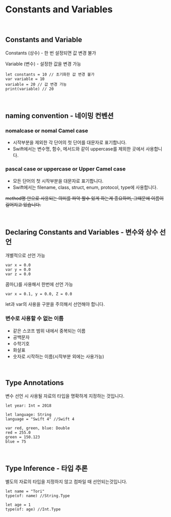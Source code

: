 # Constants and Variables


<br>

## Constants and Variable


Constants (상수) - 한 번 설정되면 값 변경 불가

Variable (변수) - 설정한 값을 변경 가능

```
let constants = 10 // 초기화한 값 변경 불가
var variable = 10
variable = 20 // 값 변경 가능
print(variable) // 20
```



<br>

## naming convention - 네이밍 컨벤션


### nomalcase or nomal Camel case
- 시작부분을 제외한 각 단어의 첫 단어를 대문자로 표기합니다.
- Swift에서는 변수명, 함수, 메서드와 같이 uppercase를 제외한 곳에서 사용합니다.

### pascal case or uppercase or Upper Camel case
- 모든 단어의 첫 시작부분을 대문자로 표기합니다.
- Swift에서는 filename, class, struct, enum, protocol, type에 사용합니다.

~~method명 만으로 사용되는 의미를 파악 할수 있게 하는게 중요하며, 그때문에 이름이 길어지고 있습니다.~~




<br>

## Declaring Constants and Variables - 변수와 상수 선언

개별적으로 선언 가능
```
var x = 0.0
var y = 0.0
var z = 0.0
```

콤마(,)를 사용해서 한번에 선언 가능
```
var x = 0.1, y = 0.0, Z = 0.0
```
let과 var의 사용을 구분을 주의해서 선언해야 합니다.

### 변수로 사용할 수 없는 이름
- 같은 스코프 범위 내에서 중복되는 이름
- 공백문자
- 수학기호
- 화살표
- 숫자로 시작하는 이름(시작부분 외에는 사용가능)




<br>

## Type Annotations


변수 선언 시 사용될 자료의 타입을 명확하게 지정하는 것입니다.

```
let year: Int = 2018

let language: String
language = "Swift 4" //Swift 4

var red, green, blue: Double
red = 255.0
green = 150.123
blue = 75
```


<br>

## Type Inference - 타입 추론



별도의 자료의 타입을 지정하지 않고 컴파일 때 선언되는것입니다.

```
let name = "Tori"
type(of: name) //String.Type

let age = 1
type(of: age) //Int.Type
```


